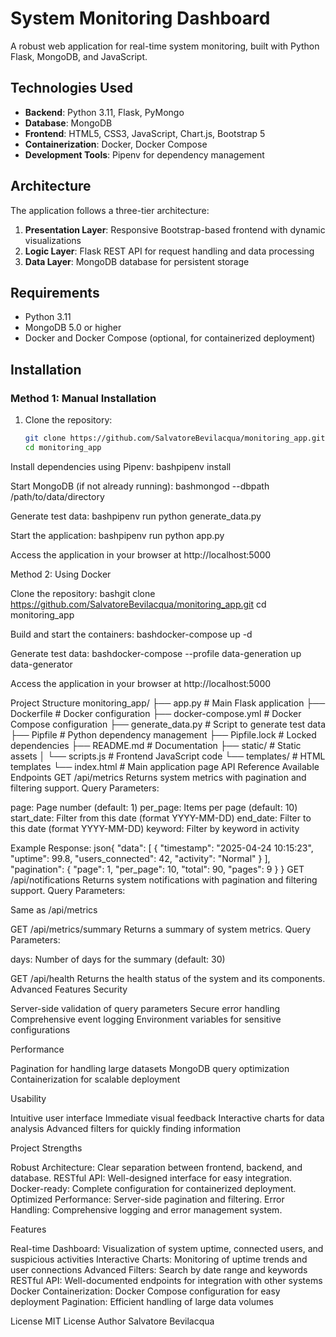# System Monitoring Dashboard

A robust web application for real-time system monitoring, built with Python Flask, MongoDB, and JavaScript.

## Technologies Used

- **Backend**: Python 3.11, Flask, PyMongo
- **Database**: MongoDB
- **Frontend**: HTML5, CSS3, JavaScript, Chart.js, Bootstrap 5
- **Containerization**: Docker, Docker Compose
- **Development Tools**: Pipenv for dependency management

## Architecture

The application follows a three-tier architecture:

1. **Presentation Layer**: Responsive Bootstrap-based frontend with dynamic visualizations
2. **Logic Layer**: Flask REST API for request handling and data processing
3. **Data Layer**: MongoDB database for persistent storage

## Requirements

- Python 3.11
- MongoDB 5.0 or higher
- Docker and Docker Compose (optional, for containerized deployment)

## Installation

### Method 1: Manual Installation

1. Clone the repository:
   ```bash
   git clone https://github.com/SalvatoreBevilacqua/monitoring_app.git
   cd monitoring_app

Install dependencies using Pipenv:
bashpipenv install

Start MongoDB (if not already running):
bashmongod --dbpath /path/to/data/directory

Generate test data:
bashpipenv run python generate_data.py

Start the application:
bashpipenv run python app.py

Access the application in your browser at http://localhost:5000

Method 2: Using Docker

Clone the repository:
bashgit clone https://github.com/SalvatoreBevilacqua/monitoring_app.git
cd monitoring_app

Build and start the containers:
bashdocker-compose up -d

Generate test data:
bashdocker-compose --profile data-generation up data-generator

Access the application in your browser at http://localhost:5000

Project Structure
monitoring_app/
├── app.py                 # Main Flask application
├── Dockerfile             # Docker configuration
├── docker-compose.yml     # Docker Compose configuration
├── generate_data.py       # Script to generate test data
├── Pipfile                # Python dependency management
├── Pipfile.lock           # Locked dependencies
├── README.md              # Documentation
├── static/                # Static assets
│   └── scripts.js         # Frontend JavaScript code
└── templates/             # HTML templates
    └── index.html         # Main application page
API Reference
Available Endpoints
GET /api/metrics
Returns system metrics with pagination and filtering support.
Query Parameters:

page: Page number (default: 1)
per_page: Items per page (default: 10)
start_date: Filter from this date (format YYYY-MM-DD)
end_date: Filter to this date (format YYYY-MM-DD)
keyword: Filter by keyword in activity

Example Response:
json{
  "data": [
    {
      "timestamp": "2025-04-24 10:15:23",
      "uptime": 99.8,
      "users_connected": 42,
      "activity": "Normal"
    }
  ],
  "pagination": {
    "page": 1,
    "per_page": 10,
    "total": 90,
    "pages": 9
  }
}
GET /api/notifications
Returns system notifications with pagination and filtering support.
Query Parameters:

Same as /api/metrics

GET /api/metrics/summary
Returns a summary of system metrics.
Query Parameters:

days: Number of days for the summary (default: 30)

GET /api/health
Returns the health status of the system and its components.
Advanced Features
Security

Server-side validation of query parameters
Secure error handling
Comprehensive event logging
Environment variables for sensitive configurations

Performance

Pagination for handling large datasets
MongoDB query optimization
Containerization for scalable deployment

Usability

Intuitive user interface
Immediate visual feedback
Interactive charts for data analysis
Advanced filters for quickly finding information

Project Strengths

Robust Architecture: Clear separation between frontend, backend, and database.
RESTful API: Well-designed interface for easy integration.
Docker-ready: Complete configuration for containerized deployment.
Optimized Performance: Server-side pagination and filtering.
Error Handling: Comprehensive logging and error management system.

Features

Real-time Dashboard: Visualization of system uptime, connected users, and suspicious activities
Interactive Charts: Monitoring of uptime trends and user connections
Advanced Filters: Search by date range and keywords
RESTful API: Well-documented endpoints for integration with other systems
Docker Containerization: Docker Compose configuration for easy deployment
Pagination: Efficient handling of large data volumes

License
MIT License
Author
Salvatore Bevilacqua